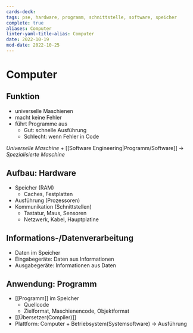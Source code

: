 ```yaml
---
cards-deck: 
tags: pse, hardware, programm, schnittstelle, software, speicher
complete: true
aliases: Computer
linter-yaml-title-alias: Computer
date: 2022-10-19
mod-date: 2022-10-25
---
```

# Computer

## Funktion
- universelle Maschienen
- macht keine Fehler
- führt Programme aus
	- Gut: schnelle Ausführung
	- Schlecht: wenn Fehler in Code

*Universelle Maschine* + [[Software Engineering|Programm/Software]] -> *Spezialisierte Maschine*

## Aufbau: Hardware
- Speicher (RAM)
	- Caches, Festplatten
- Ausführung (Prozessoren)
- Kommunikation (Schnittstellen)
	- Tastatur, Maus, Sensoren
	- Netzwerk, Kabel, Hauptplatine

## Informations-/Datenverarbeitung
- Daten im Speicher
- Eingabegeräte: Daten aus Informationen
- Ausgabegeräte: Informationen aus Daten

## Anwendung: Programm
- [[Programm]] im Speicher
	- Quellcode
	- Zielformat, Maschienencode, Objektformat
- [[Übersetzer(Compiler)]]
- Plattform: Computer + Betriebsystem(Systemsoftware) -> Ausführung
